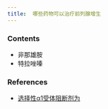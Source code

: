 ```yaml
---
title:  哪些药物可以治疗前列腺增生
--- 
```


### Contents
- 非那雄胺
- 特拉唑嗪

### References
- [选择性α1受体阻断剂为](/选择性α1受体阻断剂为)
